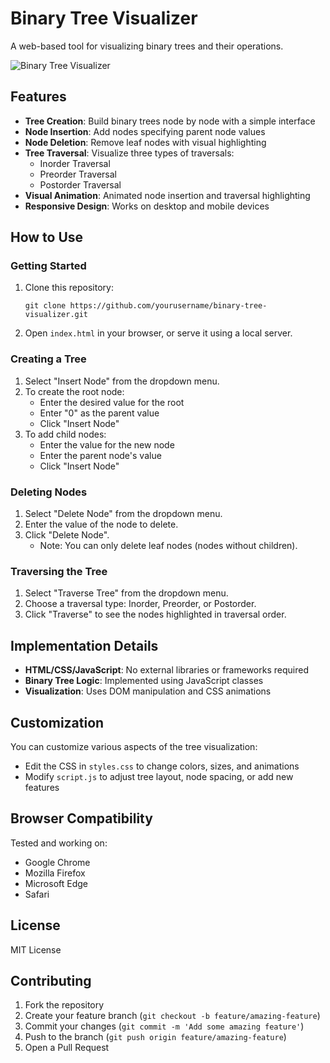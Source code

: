 # Binary Tree Visualizer

A web-based tool for visualizing binary trees and their operations.

![Binary Tree Visualizer](https://github.com/user-attachments/assets/8eb959bc-7f6b-4641-a980-e26de0345b4b)

## Features

- **Tree Creation**: Build binary trees node by node with a simple interface
- **Node Insertion**: Add nodes specifying parent node values
- **Node Deletion**: Remove leaf nodes with visual highlighting
- **Tree Traversal**: Visualize three types of traversals:
  - Inorder Traversal
  - Preorder Traversal
  - Postorder Traversal
- **Visual Animation**: Animated node insertion and traversal highlighting
- **Responsive Design**: Works on desktop and mobile devices

## How to Use

### Getting Started

1. Clone this repository:
   ```
   git clone https://github.com/yourusername/binary-tree-visualizer.git
   ```
2. Open `index.html` in your browser, or serve it using a local server.

### Creating a Tree

1. Select "Insert Node" from the dropdown menu.
2. To create the root node:
   - Enter the desired value for the root
   - Enter "0" as the parent value
   - Click "Insert Node"
3. To add child nodes:
   - Enter the value for the new node
   - Enter the parent node's value
   - Click "Insert Node"

### Deleting Nodes

1. Select "Delete Node" from the dropdown menu.
2. Enter the value of the node to delete.
3. Click "Delete Node".
   - Note: You can only delete leaf nodes (nodes without children).

### Traversing the Tree

1. Select "Traverse Tree" from the dropdown menu.
2. Choose a traversal type: Inorder, Preorder, or Postorder.
3. Click "Traverse" to see the nodes highlighted in traversal order.

## Implementation Details

- **HTML/CSS/JavaScript**: No external libraries or frameworks required
- **Binary Tree Logic**: Implemented using JavaScript classes
- **Visualization**: Uses DOM manipulation and CSS animations

## Customization

You can customize various aspects of the tree visualization:
- Edit the CSS in `styles.css` to change colors, sizes, and animations
- Modify `script.js` to adjust tree layout, node spacing, or add new features

## Browser Compatibility

Tested and working on:
- Google Chrome
- Mozilla Firefox
- Microsoft Edge
- Safari

## License

MIT License

## Contributing

1. Fork the repository
2. Create your feature branch (`git checkout -b feature/amazing-feature`)
3. Commit your changes (`git commit -m 'Add some amazing feature'`)
4. Push to the branch (`git push origin feature/amazing-feature`)
5. Open a Pull Request
